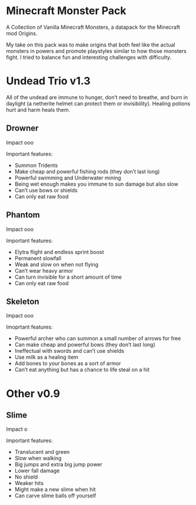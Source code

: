 # Minecraft Monster Pack
A Collection of Vanilla Minecraft Monsters, a datapack for the Minecraft mod Origins.

My take on this pack was to make origins that both feel like the actual monsters in powers and promote playstyles similar to how those monsters fight. 
I tried to balance fun and interesting challenges with difficulty. 

# Undead Trio v1.3
All of the undead are immune to hunger, don’t need to breathe, and burn in daylight (a netherite helmet can protect them or invisibility). Healing potions hurt and harm heals them.

## Drowner
Impact ooo

Important features:
- Summon Tridents
- Make cheap and powerful fishing rods (they don’t last long)
- Powerful swimming and Underwater mining
- Being wet enough makes you immune to sun damage but also slow
- Can’t use bows or shields
- Can only eat raw food

## Phantom
Impact ooo

Important features:
- Elytra flight and endless sprint boost
- Permanent slowfall
- Weak and slow on when not flying
- Can’t wear heavy armor
- Can turn invisible for a short amount of time
- Can only eat raw food

## Skeleton
Impact ooo

Imoprtant features:
- Powerful archer who can summon a small number of arrows for free
- Can make cheap and powerful bows (they don’t last long)
- Ineffectual with swords and can’t use shields
- Use milk as a healing item
- Add bones to your bones as a sort of armor
- Can’t eat anything but has a chance to life steal on a hit

# Other v0.9
## Slime
Impact o

Important features:
- Translucent and green
- Slow when walking
- Big jumps and extra big jump power
- Lower fall damage
- No shield
- Weaker hits
- Might make a new slime when hit
- Can carve slime balls off yourself
